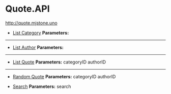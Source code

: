 # Quote.API
http://quote.mjstone.uno

- [List Category](http://quote.mjstone.uno/api/getCategory)
**Parameters:**

***

- [List Author](http://quote.mjstone.uno/api/getAuthor)
**Parameters:**

***

- [List Quote](http://quote.mjstone.uno/api/getQuote)
**Parameters:**
categoryID
authorID

***

- [Random Quote](http://quote.mjstone.uno/api/getRandomQuote)
**Parameters:**
categoryID
authorID

- [Search](http://quote.mjstone.uno/api/search)
**Parameters:**
search
